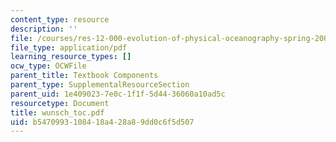 ```yaml
---
content_type: resource
description: ''
file: /courses/res-12-000-evolution-of-physical-oceanography-spring-2007/b5470993108418a428a89dd0c6f5d507_wunsch_toc.pdf
file_type: application/pdf
learning_resource_types: []
ocw_type: OCWFile
parent_title: Textbook Components
parent_type: SupplementalResourceSection
parent_uid: 1e409023-7e0c-1f1f-5d44-36060a10ad5c
resourcetype: Document
title: wunsch_toc.pdf
uid: b5470993-1084-18a4-28a8-9dd0c6f5d507
---
```


